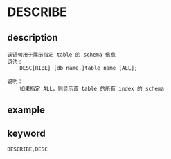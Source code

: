 # DESCRIBE
## description
    该语句用于展示指定 table 的 schema 信息
    语法：
        DESC[RIBE] [db_name.]table_name [ALL];

    说明：
        如果指定 ALL，则显示该 table 的所有 index 的 schema

## example

## keyword
    DESCRIBE,DESC
